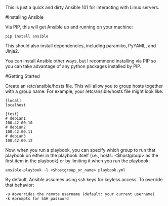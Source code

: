This is just a quick and dirty Ansible 101 for interacting with Linux servers.

#Installing Ansible

Via PIP, this will get Ansible up and running on your machine:

```
pip install ansible
```

This should also install dependencies, including paramiko, PyYAML, and Jinja2.

You can install Ansible other ways, but I recommend installing via PIP so you can take advantage of any python packages installed by PIP.

#Getting Started

Create an /etc/ansible/hosts file. This will allow you to group hosts together with a group name. For example, your /etc/ansible/hosts file might look like:

```
[local]
localhost

[test]
# debian1
100.42.00.10
# debian2
100.42.00.11
# debian3
100.42.00.12
```

Now, when you run a playbook, you can specify which group to run that playbook on either in the playbook itself (i.e., hosts: <$hostgroup> as the first item in the playbook) or by limiting it when you run the playbook:

```
ansible-playbook -l <$hostgroup_or_name> playbook.yml
```

By default, Ansible assumes using ssh keys for keyless access. To override that behavior:

```
-u #overrides the remote username (default: your current username)
-k #prompts for SSH password
```
